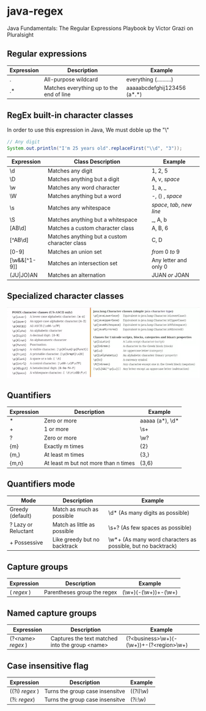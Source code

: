 # java-regex
Java Fundamentals: The Regular Expressions Playbook by Victor Grazi on Pluralsight

## Regular expressions
Expression | Description | Example
-----------|-------------|--------
. | All-purpose wildcard | everything (..........)
.* | Matches everything up to the end of line | aaaaabcdefghij123456 (a*.*)

## RegEx built-in character classes
In order to use this expression in Java, We must doble up the "\\"
```java
// Any digit
System.out.println("I'm 25 years old".replaceFirst("\\d", "3"));
``` 
Expression | Class Description|Example
-----------|------------------|-------
\d | Matches any digit | 1, 2, 5
\D | Matches anything but a digit | A, v, *space*
\w | Matches any word character | 1, a, _ 
\W | Matches anything but a word | -, () , *space*
\s | Matches any whitespace | *space*, *tab*, *new line*
\S | Matches anything but a whitespace | _, A, b
[AB\d] | Matches a custom character class | A, B, 6
[^AB\d] | Matches anything but a custom character class | C, D
[0-9] | Matches an union set | *from* 0 *to* 9
[\w&&[^1-9]] | Matches an intersection set | Any letter and only 0
(JU\|JO)AN | Matches an alternation | JUAN *or* JOAN 

## Specialized character classes
<p align="center"><img width="auto" src="images/specialized_character_classes.png" alt="Vue logo"></p>

## Quantifiers
Expression | Description | Example
-----------|-------------|--------
\* | Zero or more | aaaaa (a*), \d*
\+ | 1 or more | \s+
? | Zero or more | \w?
{m} | Exactly m times | {2}
{m,} | At least m times | {3,}
{m,n} | At least m but not more than n times | {3,6}

## Quantifiers mode
Mode | Description | Example
-----------|-------------|--------
Greedy (default) | Match as much as possible | \d* (As many digits as possible)
? Lazy or Reluctant | Match as little as possible | \s+? (As few spaces as possible)
\+ Possessive | Like greedy but no backtrack | \w*+ (As many word characters as possible, but no backtrack)

## Capture groups
Expression | Description | Example
-----------|-------------|--------
( *regex* ) | Parentheses group the regex | (\\w+)(-(\\w+))+-(\\w+)

## Named capture groups
Expression | Description | Example
-----------|-------------|--------
 (?\<name> *regex* ) | Captures the text matched into the group \<name> | (?\<business>\\w+)(-(\\w+))+-(?\<region>\\w+) 

## Case insensitive flag
Expression | Description | Example
-----------|-------------|--------
((?i) *regex* ) | Turns the group case insensitve | ((?i)\\w)
(?i: *regex*) | Turns the group case insensitve | (?i:\\w)
